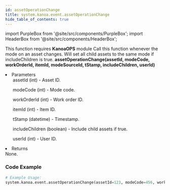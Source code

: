 ```yaml
---
id: assetOperationChange
title: system.kanoa.event.assetOperationChange
hide_table_of_contents: true
---
```


import PurpleBox from '@site/src/components/PurpleBox';
import HeaderBox from '@site/src/components/HeaderBox';

<PurpleBox>This function requires <b>KanoaOPS</b> module</PurpleBox>
<HeaderBox header="Description">
    Call this function whenever the mode on an asset changes. Will set all child assets to the same mode if includeChildren is true.
</HeaderBox>
<HeaderBox header="Syntax">
    <b>assetOperationChange(assetId, modeCode, workOrderId, itemId, modeSourceId, tStamp, includeChildren, userId)</b>
    <li>Parameters <br />
        <ul>assetId (int) - Asset ID.</ul>
        <ul>modeCode (int) - Mode code.</ul>
        <ul>workOrderId (int) - Work order ID.</ul>
        <ul>itemId (int) - Item ID.</ul>
        <ul>tStamp (datetime) - Timestamp.</ul>
        <ul>includeChildren (boolean) - Include child assets if true.</ul>
        <ul>userId (int) - User ID.</ul>
    </li>
    <li>Returns <br />
        None.
    </li>
</HeaderBox>

### Code Example

```python
# Example Usage:
system.kanoa.event.assetOperationChange(assetId=123, modeCode=456, workOrderId=789, itemId=101, modeSourceId=111, tStamp=timestamp, includeChildren=True, userId=999)

